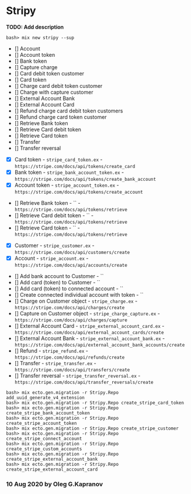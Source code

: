 # Stripy

**TODO: Add description**

```
bash> mix new stripy --sup
```

- [] Account
- [] Account token
- [] Bank token
- [] Capture charge
- [] Card debit token customer
- [] Card token
- [] Charge card debit token customer
- [] Charge with capture customer
- [] External Account Bank
- [] External Account Card
- [] Refund charge card debit token customers
- [] Refund charge card token customer
- [] Retrieve Bank token
- [] Retrieve Card debit token
- [] Retrieve Card token
- [] Transfer
- [] Transfer reversal

- [X] Card token                                    - `stripe_card_token.ex`            - `https://stripe.com/docs/api/tokens/create_card`
- [X] Bank token                                    - `stripe_bank_account_token.ex`    - `https://stripe.com/docs/api/tokens/create_bank_account`
- [X] Account token                                 - `stripe_account_token.ex`         - `https://stripe.com/docs/api/tokens/create_account`
- []  Retrieve Bank token                           - ``                                - `https://stripe.com/docs/api/tokens/retrieve`
- []  Retrieve Card debit token                     - ``                                - `https://stripe.com/docs/api/tokens/retrieve`
- []  Retrieve Card token                           - ``                                - `https://stripe.com/docs/api/tokens/retrieve`
- [X] Customer                                      - `stripe_customer.ex`              - `https://stripe.com/docs/api/customers/create`
- [X] Account                                       - `stripe_account.ex`               - `https://stripe.com/docs/api/accounts/create`
- [] Add bank account to Customer                   - ``
- [] Add card (token) to Customer                   - ``
- [] Add card (token) to connected account          - ``
- [] Create connected individual account with token - ``
- [] Charge on Customer object                      - `stripe_charge.ex`                - `https://stripe.com/docs/api/charges/create`
- [] Capture on Customer object                     - `stripe_charge_capture.ex`        - `https://stripe.com/docs/api/charges/capture`
- [] External Account Card                          - `stripe_external_account_card.ex` - `https://stripe.com/docs/api/external_account_cards/create`
- [] External Account Bank                          - `stripe_external_account_bank.ex` - `https://stripe.com/docs/api/external_account_bank_accounts/create`
- [] Refund                                         - `stripe_refund.ex`                - `https://stripe.com/docs/api/refunds/create`
- [] Transfer                                       - `stripe_transfer.ex`              - `https://stripe.com/docs/api/transfers/create`
- [] Transfer reversal                              - `stripe_transfer_reversal.ex`     - `https://stripe.com/docs/api/transfer_reversals/create`

```
bash> mix ecto.gen.migration -r Stripy.Repo add_uuid_generate_v4_extension
bash> mix ecto.gen.migration -r Stripy.Repo create_stripe_card_token
bash> mix ecto.gen.migration -r Stripy.Repo create_stripe_bank_account_token
bash> mix ecto.gen.migration -r Stripy.Repo create_stripe_account_token
bash> mix ecto.gen.migration -r Stripy.Repo create_stripe_customer
bash> mix ecto.gen.migration -r Stripy.Repo create_stripe_connect_account
bash> mix ecto.gen.migration -r Stripy.Repo create_stripe_custom_accounts
bash> mix ecto.gen.migration -r Stripy.Repo create_stripe_external_account_bank
bash> mix ecto.gen.migration -r Stripy.Repo create_stripe_external_account_card
```

### 10 Aug 2020 by Oleg G.Kapranov

[1]: https://paper.dropbox.com/doc/Kapranov-tasks-KiiwUONoZm8UsQ0aS2Uc7
[2]: https://paper.dropbox.com/doc/Stripe-functionality-and-logics-d0eLko6UEEBuv1sh9IyWX
[3]: https://github.com/code-corps/stripity_stripe
[4]: https://github.com/sikanhe/stripe-elixir
[5]: https://github.com/svileng/stripy
[6]: https://github.com/stripe/stripe-mock
[7]: https://github.com/whitepaperclip/stripe_mock
[8]: https://github.com/ericentin/exexec
[9]: https://github.com/saleyn/erlexec
[10]: http://saleyn.github.io/erlexec/
[11]: https://github.com/pinterest/elixometer
[12]: https://github.com/paveltyk/epgsql_ex
[13]: https://question-it.com/questions/459691/kak-ispolzovat-repotransaction-s-neobrabotannymi-sql-zaprosami-v-ecto
[14]: https://github.com/code-corps/code-corps-api
[15]: https://medium.com/@paveltyk/custom-postgresql-driver-and-adapter-for-ecto-bedf1f9e0d19
[16]: https://www.slideshare.net/aaforward/accepting-payments-using-stripe-and-elixir
[17]: https://stripe.com/docs/api/tokens/create_card
[18]: https://stripe.com/docs/api/customers
